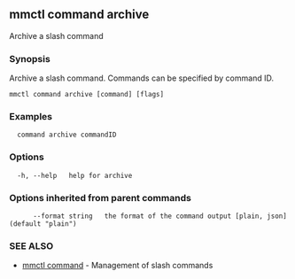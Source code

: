 ## mmctl command archive

Archive a slash command

### Synopsis

Archive a slash command. Commands can be specified by command ID.

```
mmctl command archive [command] [flags]
```

### Examples

```
  command archive commandID
```

### Options

```
  -h, --help   help for archive
```

### Options inherited from parent commands

```
      --format string   the format of the command output [plain, json] (default "plain")
```

### SEE ALSO

* [mmctl command](mmctl_command.md)	 - Management of slash commands

